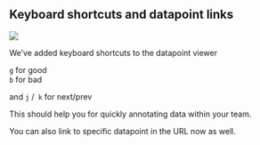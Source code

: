 ## Keyboard shortcuts and datapoint links

![](https://files.readme.io/bd02cd0-ezgif-2-82ccc4e7f1.gif)

We’ve added keyboard shortcuts to the datapoint viewer 

`g` for good  
`b` for bad

and `j` /` k` for next/prev

This should help you for quickly annotating data within your team.

You can also link to specific datapoint in the URL now as well.